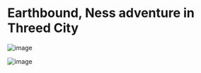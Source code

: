 # Earthbound, Ness adventure in Threed City


![image](https://github.com/ElGatoFiestero/TutorialTemasNintendoSwitch/assets/159089859/8174baad-2bc9-4772-b677-cb4bd3e932e0)

![image](https://github.com/ElGatoFiestero/TutorialTemasNintendoSwitch/assets/159089859/f207d99d-686b-4303-8666-ae720e7be9a0)
